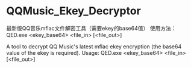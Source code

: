 # QQMusic_Ekey_Decryptor



最新版QQ音乐mflac文件解密工具（需要ekey的base64值）
使用方法：QED.exe <ekey_base64> <file_in> [<file_out>]



A tool to decrypt QQ Music's latest mflac ekey encryption (the base64 value of the ekey is required).
Usage: QED.exe <ekey_base64> <file_in> [<file_out>]
